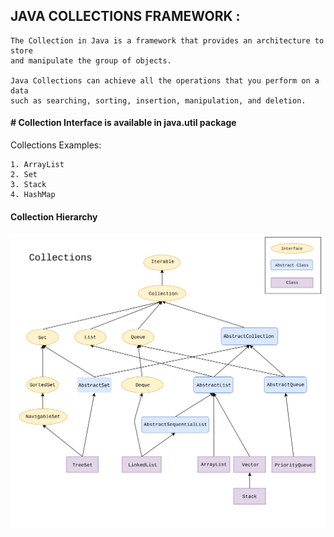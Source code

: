 ## JAVA COLLECTIONS FRAMEWORK :
    The Collection in Java is a framework that provides an architecture to store
    and manipulate the group of objects.

    Java Collections can achieve all the operations that you perform on a data
    such as searching, sorting, insertion, manipulation, and deletion.
    

#### # Collection Interface is available in java.util package

Collections Examples:

    1. ArrayList
    2. Set
    3. Stack
    4. HashMap

#### Collection Hierarchy
![](Hierarchy.png)

